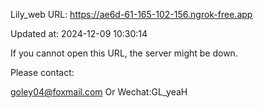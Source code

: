 Lily_web URL: https://ae6d-61-165-102-156.ngrok-free.app

Updated at: 2024-12-09 10:30:14

If you cannot open this URL, the server might be down.

Please contact: 

goley04@foxmail.com Or Wechat:GL_yeaH